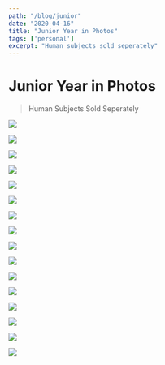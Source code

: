 ```yaml
---
path: "/blog/junior"
date: "2020-04-16"
title: "Junior Year in Photos"
tags: ['personal']
excerpt: "Human subjects sold seperately"
---
```


# Junior Year in Photos
> Human Subjects Sold Seperately

![](https://i.imgur.com/1309Uf7.jpg)

![](https://i.imgur.com/gV5s5kL.jpg)

![](https://i.imgur.com/A2cG2Bs.jpg)

![](https://i.imgur.com/db8QA4K.jpg)

![](https://i.imgur.com/y42yJ11.jpg)

![](https://i.imgur.com/yDdYYms.jpg)

![](https://i.imgur.com/IIgyDlI.jpg)

![](https://i.imgur.com/HFhTvaP.jpg)

![](https://i.imgur.com/K52OFKA.jpg)

![](https://i.imgur.com/C1VmteH.jpg)

![](https://i.imgur.com/CZpUO0J.jpg)

![](https://i.imgur.com/fVC2JTQ.jpg)

![](https://i.imgur.com/RiAUcyK.jpg)

![](https://i.imgur.com/OWTRwQh.jpg)

![](https://i.imgur.com/iXPZM3K.jpg)

![](https://i.imgur.com/Et0L14M.jpg)